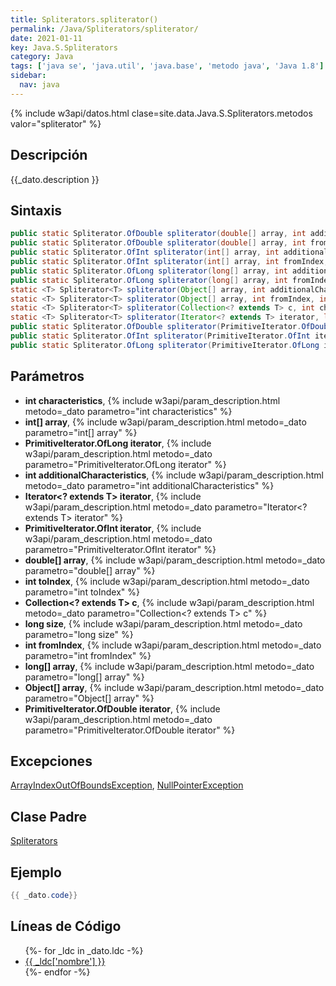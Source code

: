 ```yaml
---
title: Spliterators.spliterator()
permalink: /Java/Spliterators/spliterator/
date: 2021-01-11
key: Java.S.Spliterators
category: Java
tags: ['java se', 'java.util', 'java.base', 'metodo java', 'Java 1.8']
sidebar: 
  nav: java
---
```


{% include w3api/datos.html clase=site.data.Java.S.Spliterators.metodos valor="spliterator" %}

## Descripción
{{_dato.description }}

## Sintaxis
~~~java
public static Spliterator.OfDouble spliterator(double[] array, int additionalCharacteristics)
public static Spliterator.OfDouble spliterator(double[] array, int fromIndex, int toIndex, int additionalCharacteristics)
public static Spliterator.OfInt spliterator(int[] array, int additionalCharacteristics)
public static Spliterator.OfInt spliterator(int[] array, int fromIndex, int toIndex, int additionalCharacteristics)
public static Spliterator.OfLong spliterator(long[] array, int additionalCharacteristics)
public static Spliterator.OfLong spliterator(long[] array, int fromIndex, int toIndex, int additionalCharacteristics)
static <T> Spliterator<T> spliterator(Object[] array, int additionalCharacteristics)
static <T> Spliterator<T> spliterator(Object[] array, int fromIndex, int toIndex, int additionalCharacteristics)
static <T> Spliterator<T> spliterator(Collection<? extends T> c, int characteristics)
static <T> Spliterator<T> spliterator(Iterator<? extends T> iterator, long size, int characteristics)
public static Spliterator.OfDouble spliterator(PrimitiveIterator.OfDouble iterator, long size, int characteristics)
public static Spliterator.OfInt spliterator(PrimitiveIterator.OfInt iterator, long size, int characteristics)
public static Spliterator.OfLong spliterator(PrimitiveIterator.OfLong iterator, long size, int characteristics)
~~~

## Parámetros
* **int characteristics**,  {% include w3api/param_description.html metodo=_dato parametro="int characteristics" %}
* **int[] array**,  {% include w3api/param_description.html metodo=_dato parametro="int[] array" %}
* **PrimitiveIterator.OfLong iterator**,  {% include w3api/param_description.html metodo=_dato parametro="PrimitiveIterator.OfLong iterator" %}
* **int additionalCharacteristics**,  {% include w3api/param_description.html metodo=_dato parametro="int additionalCharacteristics" %}
* **Iterator&lt;? extends T&gt; iterator**,  {% include w3api/param_description.html metodo=_dato parametro="Iterator<? extends T> iterator" %}
* **PrimitiveIterator.OfInt iterator**,  {% include w3api/param_description.html metodo=_dato parametro="PrimitiveIterator.OfInt iterator" %}
* **double[] array**,  {% include w3api/param_description.html metodo=_dato parametro="double[] array" %}
* **int toIndex**,  {% include w3api/param_description.html metodo=_dato parametro="int toIndex" %}
* **Collection&lt;? extends T&gt; c**,  {% include w3api/param_description.html metodo=_dato parametro="Collection<? extends T> c" %}
* **long size**,  {% include w3api/param_description.html metodo=_dato parametro="long size" %}
* **int fromIndex**,  {% include w3api/param_description.html metodo=_dato parametro="int fromIndex" %}
* **long[] array**,  {% include w3api/param_description.html metodo=_dato parametro="long[] array" %}
* **Object[] array**,  {% include w3api/param_description.html metodo=_dato parametro="Object[] array" %}
* **PrimitiveIterator.OfDouble iterator**,  {% include w3api/param_description.html metodo=_dato parametro="PrimitiveIterator.OfDouble iterator" %}

## Excepciones
[ArrayIndexOutOfBoundsException](/Java/ArrayIndexOutOfBoundsException/), [NullPointerException](/Java/NullPointerException/)

## Clase Padre
[Spliterators](/Java/Spliterators/)

## Ejemplo
~~~java
{{ _dato.code}}
~~~

## Líneas de Código
<ul>
{%- for _ldc in _dato.ldc -%}
   <li>
       <a href="{{_ldc['url'] }}">{{ _ldc['nombre'] }}</a>
   </li>
{%- endfor -%}
</ul>
